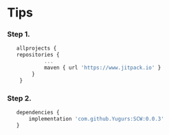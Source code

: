 # Tips
### Step 1.
``` js
   allprojects {        
   repositories {
            ...
            maven { url 'https://www.jitpack.io' }
        }
    }
``` 

### Step 2.
``` js
   dependencies {
	   implementation 'com.github.Yugurs:SCW:0.0.3'
   }
``` 